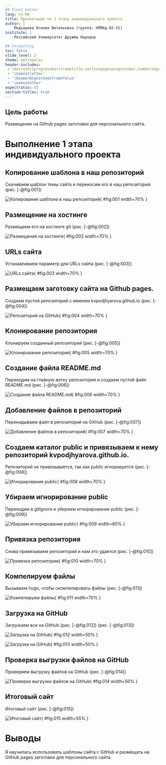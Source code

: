 ```yaml
---
## Front matter
lang: ru-RU
title: Презентация по 1 этапу индивидуального проекта
author: |
	Подъярова Ксения Витальевна (группа: НПМбд-02-21)
institute: |
	Российский Университет Дружбы Народов

## Formatting
toc: false
slide_level: 2
theme: metropolis
header-includes: 
 - \metroset{progressbar=frametitle,sectionpage=progressbar,numbering=fraction}
 - '\makeatletter'
 - '\beamer@ignorenonframefalse'
 - '\makeatother'
aspectratio: 43
section-titles: true
---
```


## Цель работы

Размещение на Github pages заготовки для персонального сайта.


# Выполнение 1 этапа индивидуального проекта

## Копирование шаблона в наш репозиторий

Скачиваем шаблон темы сайта и переносим его в наш репозиторий (рис. [-@fig:001])

![Копирование шаблона в наш репозиторий](image/1.png){ #fig:001 width=70% }

## Размещение на хостинге

Размещаем его на хостинге git (рис. [-@fig:002])

![Размещение на хостинге](image/2.png){ #fig:002 width=70% }

## URLs сайта

Устанавливаем параметр для URLs сайта (рис. [-@fig:003])

![URLs сайта](image/3.png){ #fig:003 width=70% }

## Размещаем заготовку сайта на Github pages.

Создаем пустой репозиторий с именем kvpodjhyarova.github.io (рис. [-@fig:004])

![Репозиторий на GitHub](image/4.png){ #fig:004 width=70% }

## Клонирование репозитория

Клонируем созданный репозиторий (рис. [-@fig:005])

![Клонирование репозитория](image/5.png){ #fig:005 width=70% }

## Создание файла README.md

Переходим на главную ветку репозитория и создаем пустой файл README.md (рис. [-@fig:006])

![Создание файла README.md](image/6.png){ #fig:006 width=70% }

## Добавление файлов в репозиторий

Перекидываем файл в репозиторий на GitHub (рис. [-@fig:007])

![Добавление файлов в репозиторий](image/7.png){ #fig:007 width=70% }

## Создаем каталог public и привязываем к нему репозиторий kvpodjhyarova.github.io.

Репозиторий не привязывается, так как public игнорируется (рис. [-@fig:008])

![Игнорирование public](image/8.png){ #fig:008 width=70% }

## Убираем игнорирование public

Переходим в gitignore и убираем игнорирование public (рис. [-@fig:009])

![Убираем игнорирование public](image/9.png){ #fig:009 width=60% }

## Привязка репозитория

Снова привязываем репозиторий и нам это удается (рис. [-@fig:010])

![Привязка репозитория](image/10.png){ #fig:010 width=70% }

## Компелируем файлы

Вызываем hugo, чтобы скомпелировать файлы (рис. [-@fig:011])

![Компелируем файлы](image/11.png){ #fig:011 width=70% }

## Загрузка на GitHub

Загружаем все на GitHub (рис. [-@fig:012]) (рис. [-@fig:013])

![Загрузка на GitHub](image/12.png){ #fig:012 width=50% }

![Загрузка на GitHub](image/13.png){ #fig:013 width=50% }

## Проверка выгрузки файлов на GitHub

Проверяем выгрузку файлов на GitHub (рис. [-@fig:014])

![Проверка выгрузки файлов на GitHub](image/14.png){ #fig:014 width=50% }

## Итоговый сайт

Итоговый сайт (рис. [-@fig:015])

![Итоговый сайт](image/15.png){ #fig:015 width=55% }


# Выводы

Я научилась использовать шаблоны сайта с GitHub и размещать на GitHub pages заготовки для персонального сайта.


